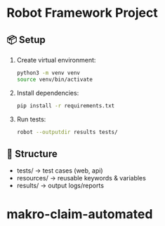# Robot Framework Project

## 📦 Setup
1. Create virtual environment:
   ```bash
   python3 -m venv venv
   source venv/bin/activate
   ```

2. Install dependencies:
   ```bash
   pip install -r requirements.txt
   ```

3. Run tests:
   ```bash
   robot --outputdir results tests/
   ```

## 📁 Structure
- tests/ → test cases (web, api)
- resources/ → reusable keywords & variables
- results/ → output logs/reports
# makro-claim-automated
